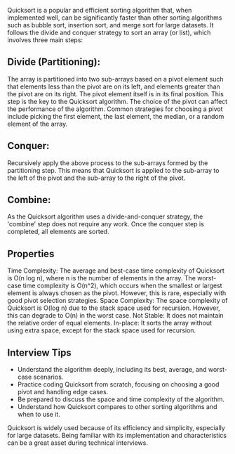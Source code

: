 Quicksort is a popular and efficient sorting algorithm that, when implemented well, can be significantly faster than other sorting algorithms such as bubble sort, insertion sort, and merge sort for large datasets. It follows the divide and conquer strategy to sort an array (or list), which involves three main steps:

## Divide (Partitioning): 

The array is partitioned into two sub-arrays based on a pivot element such that elements less than the pivot are on its left, and elements greater than the pivot are on its right. The pivot element itself is in its final position. This step is the key to the Quicksort algorithm. The choice of the pivot can affect the performance of the algorithm. Common strategies for choosing a pivot include picking the first element, the last element, the median, or a random element of the array.

## Conquer: 

Recursively apply the above process to the sub-arrays formed by the partitioning step. This means that Quicksort is applied to the sub-array to the left of the pivot and the sub-array to the right of the pivot.

## Combine: 

As the Quicksort algorithm uses a divide-and-conquer strategy, the 'combine' step does not require any work. Once the conquer step is completed, all elements are sorted.

## Properties

Time Complexity: The average and best-case time complexity of Quicksort is O(n log n), where n is the number of elements in the array. The worst-case time complexity is O(n^2), which occurs when the smallest or largest element is always chosen as the pivot. However, this is rare, especially with good pivot selection strategies.
Space Complexity: The space complexity of Quicksort is O(log n) due to the stack space used for recursion. However, this can degrade to O(n) in the worst case.
Not Stable: It does not maintain the relative order of equal elements.
In-place: It sorts the array without using extra space, except for the stack space used for recursion.

## Interview Tips

- Understand the algorithm deeply, including its best, average, and worst-case scenarios.
- Practice coding Quicksort from scratch, focusing on choosing a good pivot and handling edge cases.
- Be prepared to discuss the space and time complexity of the algorithm.
- Understand how Quicksort compares to other sorting algorithms and when to use it.

Quicksort is widely used because of its efficiency and simplicity, especially for large datasets. Being familiar with its implementation and characteristics can be a great asset during technical interviews.

